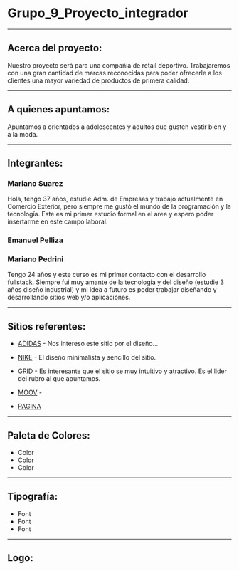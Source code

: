 # Grupo_9_Proyecto_integrador
-------------------------------------------------------
## Acerca del proyecto:

Nuestro proyecto será para una compañía de retail deportivo. Trabajaremos con una gran cantidad de marcas reconocidas para poder ofrecerle a los clientes una mayor variedad de productos de primera calidad.

-------------------------------------------------------
## A quienes apuntamos:

Apuntamos a orientados a adolescentes y adultos que gusten vestir bien y a la moda. 

-------------------------------------------------------
## Integrantes:

### Mariano Suarez

Hola, tengo 37 años, estudié Adm. de Empresas y trabajo actualmente en Comercio Exterior, pero siempre me gustó el mundo de la programación y la tecnología.
Este es mi primer estudio formal en el area y espero poder insertarme en este campo laboral.

### Emanuel Pelliza



### Mariano Pedrini

Tengo 24 años y este curso es mi primer contacto con el desarrollo fullstack. Siempre fui muy amante de la tecnologia y del diseño (estudie 3 años diseño industrial) y mi idea a futuro es poder trabajar diseñando y desarrollando sitios web y/o aplicaciónes.


-------------------------------------------------------
## Sitios referentes:

* [ADIDAS](http://www.adidas.com.ar) - Nos intereso este sitio por el diseño...

* [NIKE](https://www.nike.com/) - El diseño minimalista y sencillo del sitio.

* [GRID](https://www.grid.com.ar/) - Es interesante que el sitio se muy intuitivo y atractivo. Es el lider del rubro al que apuntamos.

* [MOOV](https://www.moovbydexter.com.ar/home) - 

* [PAGINA](http://www.....) 

-------------------------------------------------------
## Paleta de Colores:

* Color
* Color
* Color

-------------------------------------------------------
## Tipografía:

* Font
* Font
* Font

-------------------------------------------------------
## Logo:
